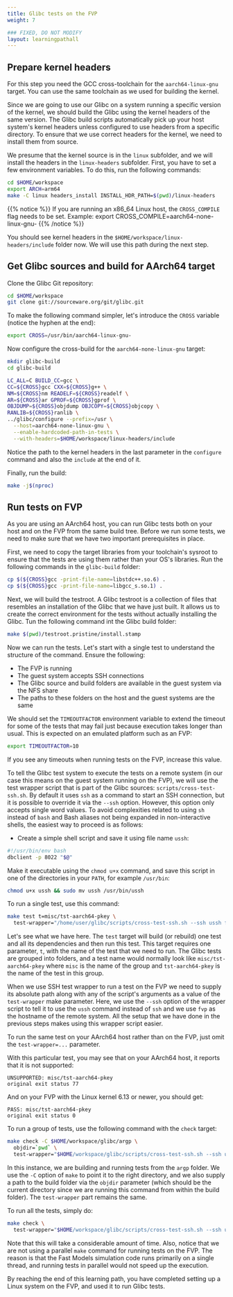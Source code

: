 ```yaml
---
title: Glibc tests on the FVP
weight: 7

### FIXED, DO NOT MODIFY
layout: learningpathall
---
```


## Prepare kernel headers

For this step you need the GCC cross-toolchain for the `aarch64-linux-gnu` target.
You can use the same toolchain as we used for building the kernel.

Since we are going to use our Glibc on a system running a specific version of the kernel,
we should build the Glibc using the kernel headers of the same version. The Glibc build
scripts automatically pick up your host system's kernel headers unless configured to use
headers from a specific directory. To ensure that we use correct headers for the kernel,
we need to install them from source.

We presume that the kernel source is in the `linux` subfolder, and we will install the
headers in the `linux-headers` subfolder. First, you have to set a few environment variables.
To do this, run the following commands:

```bash
cd $HOME/workspace
export ARCH=arm64
make -C linux headers_install INSTALL_HDR_PATH=$(pwd)/linux-headers
```

{{% notice %}}
If you are running an x86_64 Linux host, the `CROSS_COMPILE` flag needs to be set. Example: export CROSS_COMPILE=aarch64-none-linux-gnu-
{{% /notice %}}

You should see kernel headers in the `$HOME/workspace/linux-headers/include` folder now.
We will use this path during the next step.

## Get Glibc sources and build for AArch64 target

Clone the Glibc Git repository:

```bash
cd $HOME/workspace
git clone git://sourceware.org/git/glibc.git
```

To make the following command simpler, let's introduce the `CROSS` variable (notice the hyphen
at the end):

```bash
export CROSS=/usr/bin/aarch64-linux-gnu-
```

Now configure the cross-build for the `aarch64-none-linux-gnu` target:

```bash
mkdir glibc-build
cd glibc-build

LC_ALL=C BUILD_CC=gcc \
CC=${CROSS}gcc CXX=${CROSS}g++ \
NM=${CROSS}nm READELF=${CROSS}readelf \
AR=${CROSS}ar GPROF=${CROSS}gprof \
OBJDUMP=${CROSS}objdump OBJCOPY=${CROSS}objcopy \
RANLIB=${CROSS}ranlib \
../glibc/configure --prefix=/usr \
  --host=aarch64-none-linux-gnu \
  --enable-hardcoded-path-in-tests \
  --with-headers=$HOME/workspace/linux-headers/include
```

Notice the path to the kernel headers in the last parameter in the `configure` command and
also the `include` at the end of it.

Finally, run the build:

```bash
make -j$(nproc)
```

## Run tests on FVP

As you are using an AArch64 host, you can run Glibc tests both on your host and on the FVP
from the same build tree. Before we run some tests, we need to make sure that we have two
important prerequisites in place.

First, we need to copy the target libraries from your toolchain's sysroot to ensure that
the tests are using them rather than your OS's libraries. Run the following commands in the
`glibc-build` folder:

```bash
cp $(${CROSS}gcc -print-file-name=libstdc++.so.6) .
cp $(${CROSS}gcc -print-file-name=libgcc_s.so.1) .
```

Next, we will build the testroot. A Glibc testroot is a collection of files that resembles
an installation of the Glibc that we have just built. It allows us to create the correct
environment for the tests without actually installing the Glibc. Tun the following command
int the Glibc build folder:

```bash
make $(pwd)/testroot.pristine/install.stamp
```

Now we can run the tests. Let's start with a single test to understand the structure of the
command. Ensure the following:

 * The FVP is running
 * The guest system accepts SSH connections
 * The Glibc source and build folders are available in the guest system via the NFS share
 * The paths to these folders on the host and the guest systems are the same

We should set the `TIMEOUTFACTOR` environment variable to extend the timeout for some of the
tests that may fail just because execution takes longer than usual. This is expected on an
emulated platform such as an FVP:

```bash
export TIMEOUTFACTOR=10
```

If you see any timeouts when running tests on the FVP, increase this value.

To tell the Glibc test system to execute the tests on a remote system (in our case this
means on the guest system running on the FVP), we will use the test wrapper script that
is part of the Glibc sources: `scripts/cross-test-ssh.sh`. By default it uses `ssh` as a
command to start an SSH connection, but it is possible to override it via the `--ssh` option.
However, this option only accepts single word values. To avoid complexities related to
using `sh` instead of `bash` and Bash aliases not being expanded in non-interactive shells,
the easiest way to proceed is as follows:

 * Create a simple shell script and save it using file name `ussh`:

```bash
#!/usr/bin/env bash
dbclient -p 8022 "$@"
```

 Make it executable using the `chmod u+x` command, and save this script in one of the directories in your `PATH`, for example `/usr/bin`:

```bash
chmod u+x ussh && sudo mv ussh /usr/bin/ussh
```

To run a single test, use this command:

```bash
make test t=misc/tst-aarch64-pkey \
  test-wrapper="/home/user/glibc/scripts/cross-test-ssh.sh --ssh ussh fvp"
```

Let's see what we have here. The `test` target will build (or rebuild) one test and all
its dependencies and then run this test. This target requires one parameter, `t`, with the
name of the test that we need to run. The Glibc tests are grouped into folders, and a test name
would normally look like `misc/tst-aarch64-pkey` where `misc` is the name of the group and
`tst-aarch64-pkey` is the name of the test in this group.

When we use SSH test wrapper to run a test on the FVP we need to supply its absolute path along
with any of the script's arguments as a value of the `test-wrapper` make parameter. Here,
we use the `--ssh` option of the wrapper script to tell it to use the `ussh` command instead
of `ssh` and we use `fvp` as the hostname of the remote system. All the setup that we have
done in the previous steps makes using this wrapper script easier.

To run the same test on your AArch64 host rather than on the FVP, just omit the `test-wrapper=...`
parameter.

With this particular test, you may see that on your AArch64 host, it reports that it is not
supported:

```
UNSUPPORTED: misc/tst-aarch64-pkey
original exit status 77
```

And on your FVP with the Linux kernel 6.13 or newer, you should get:

```
PASS: misc/tst-aarch64-pkey
original exit status 0
```

To run a group of tests, use the following command with the `check` target:

```bash
make check -C $HOME/workspace/glibc/argp \
  objdir=`pwd` \
  test-wrapper="$HOME/workspace/glibc/scripts/cross-test-ssh.sh --ssh ussh fvp"
```

In this instance, we are building and running tests from the `argp` folder. We use the `-C`
option of `make` to point it to the right directory, and we also supply a path to the
build folder via the `objdir` parameter (which should be the current directory since we are
running this command from within the build folder). The `test-wrapper` part remains the same.

To run all the tests, simply do:

```bash
make check \
  test-wrapper="$HOME/workspace/glibc/scripts/cross-test-ssh.sh --ssh ussh fvp"
```

Note that this will take a considerable amount of time. Also, notice that we are not using
a parallel `make` command for running tests on the FVP. The reason is that the Fast Models
simulation code runs primarily on a single thread, and running tests in parallel would not
speed up the execution.

By reaching the end of this learning path, you have completed setting up a Linux system on the FVP, and used it to run Glibc tests.
